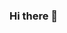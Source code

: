 ### Hi there 👋

<!--
**Fr0ztyy43/Fr0ztyy43** is a ✨ _special_ ✨ repository because its `README.md` (this file) appears on your GitHub profile# 📊 GitHub Stats:

(https://github-readme-stats.vercel.app/api?username=Fr0ztyy43 &theme=radical)
